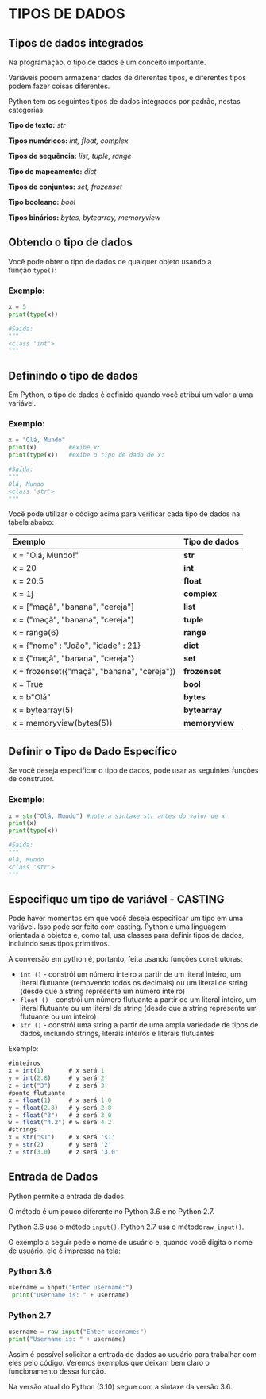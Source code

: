 # TIPOS DE DADOS

## Tipos de dados integrados

Na programação, o tipo de dados é um conceito importante.

Variáveis podem armazenar dados de diferentes tipos, e diferentes tipos podem fazer coisas diferentes.

Python tem os seguintes tipos de dados integrados por padrão, nestas categorias:

**Tipo de texto:** _str_

**Tipos numéricos:** _int, float, complex_

**Tipos de sequência:** _list, tuple, range_

**Tipo de mapeamento:** _dict_

**Tipos de conjuntos:** _set, frozenset_

**Tipo booleano:** _bool_

**Tipos binários:** _bytes, bytearray, memoryview_

## Obtendo o tipo de dados

Você pode obter o tipo de dados de qualquer objeto usando a função `type()`:

### Exemplo:

```python
x = 5
print(type(x))

#Saída:
"""
<class 'int'>
"""
```

## Definindo o tipo de dados

Em Python, o tipo de dados é definido quando você atribui um valor a uma variável.

### Exemplo:

```python
x = "Olá, Mundo"
print(x)         #exibe x:
print(type(x))   #exibe o tipo de dado de x:

#Saída:
"""
Olá, Mundo
<class 'str'>
"""
```

Você pode utilizar o código acima para verificar cada tipo de dados na tabela abaixo:

Exemplo | Tipo de dados
:--------- | :------ 
x = "Olá, Mundo!"	                         |**str**	
x = 20	                                    |**int**	
x = 20.5	                                  |**float**	
x = 1j	                                    |**complex**	
x = ["maçã", "banana", "cereja"]	          |**list**	
x = ("maçã", "banana", "cereja")	          |**tuple**	
x = range(6)                               |**range**	
x = {"nome" : "João", "idade" : 21}        |**dict**	
x = {"maçã", "banana", "cereja"}           |**set**	
x = frozenset({"maçã", "banana", "cereja"})|**frozenset**	
x = True	                                  |**bool**	
x = b"Olá"                                 |**bytes**	
x = bytearray(5)	                          |**bytearray**	
x = memoryview(bytes(5))	                  |**memoryview**

## Definir o Tipo de Dado Específico

Se você deseja especificar o tipo de dados, pode usar as seguintes funções de construtor.

### Exemplo:

```python
x = str("Olá, Mundo") #note a sintaxe str antes do valor de x
print(x)
print(type(x))

#Saída:
"""
Olá, Mundo
<class 'str'>
"""
```

## Especifique um tipo de variável - CASTING

Pode haver momentos em que você deseja especificar um tipo em uma variável. Isso pode ser feito com casting. Python é uma linguagem orientada a objetos e, como tal, usa classes para definir tipos de dados, incluindo seus tipos primitivos.

A conversão em python é, portanto, feita usando funções construtoras:

- `int ()` - constrói um número inteiro a partir de um literal inteiro, um literal flutuante (removendo todos os decimais) ou um literal de string (desde que a string represente um número inteiro)
- `float ()` - constrói um número flutuante a partir de um literal inteiro, um literal flutuante ou um literal de string (desde que a string represente um flutuante ou um inteiro)
- `str ()` - constrói uma string a partir de uma ampla variedade de tipos de dados, incluindo strings, literais inteiros e literais flutuantes

Exemplo: 

```jsx
#inteiros
x = int(1)       # x será 1
y = int(2.8)     # y será 2
z = int("3")     # z será 3
#ponto flutuante
x = float(1)     # x será 1.0
y = float(2.8)   # y será 2.8
z = float("3")   # z será 3.0
w = float("4.2") # w será 4.2
#strings
x = str("s1")    # x será 's1'
y = str(2)       # y será '2'
z = str(3.0)     # z será '3.0'
```

## Entrada de Dados

Python permite a entrada de dados. 

O método é um pouco diferente no Python 3.6 e no Python 2.7.

Python 3.6 usa o método `input()`. Python 2.7 usa o método`raw_input()`.

O exemplo a seguir pede o nome de usuário e, quando você digita o nome de usuário, ele é impresso na tela:

### Python 3.6

```python
username = input("Enter username:")
 print("Username is: " + username)
```

### Python 2.7

```python
username = raw_input("Enter username:")
print("Username is: " + username)
```

Assim é possível solicitar a entrada de dados ao usuário para trabalhar com eles pelo código. Veremos exemplos que deixam bem claro o funcionamento dessa função.

Na versão atual do Python (3.10) segue com a sintaxe da versão 3.6.
